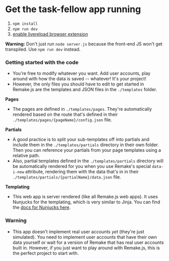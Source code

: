 # Get the task-fellow app running

1. `npm install`
2. `npm run dev`
3. [enable livereload browser extension](https://chrome.google.com/webstore/detail/livereload/jnihajbhpnppcggbcgedagnkighmdlei?hl=en)

**Warning:** Don't just run `node server.js` because the front-end JS won't get transpiled. Use `npm run dev` instead.

### Getting started with the code

- You're free to modify whatever you want. Add user accounts, play around with how the data is saved -- whatever! It's your project!
- However, the only files you should have to edit to get started in Remake.js are the templates and JSON files in the `./templates` folder.

**Pages**

- The pages are defined in `./templates/pages`. They're automatically rendered based on the route that's defined in their `./templates/pages/{pageName}/config.json` file.

**Partials**

- A good practice is to split your sub-templates off into partials and include them in the `./templates/partials` directory in their own folder. Then you can reference your partials from your page templates using a relative path.
- Also, partial templates defined in the `./templates/partials` directory will be automatically rendered for you when you use Remake's special `data-i-new` attribute, rendering them with the data that's in in their `./templates/partials/{partialName}/data.json` file.

**Templating**

- This web app is server rendered (like all Remake.js web apps). It uses Nunjucks for the templating, which is very similar to Jinja. You can find the [docs for Nunjucks here](https://mozilla.github.io/nunjucks/templating.html).

### Warning

- This app doesn't implement real user accounts _yet_ (they're just simulated). You need to implement user accounts that have their own data yourself or wait for a version of Remake that has real user accounts built in. However, if you just want to play around with Remake.js, this is the perfect project to start with.
